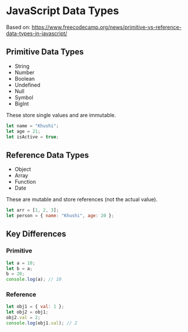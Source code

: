 # JavaScript Data Types

Based on: https://www.freecodecamp.org/news/primitive-vs-reference-data-types-in-javascript/

## Primitive Data Types
- String
- Number
- Boolean
- Undefined
- Null
- Symbol
- BigInt

These store single values and are immutable.

```js
let name = "Khushi";
let age = 21;
let isActive = true;
```

## Reference Data Types
- Object
- Array
- Function
- Date

These are mutable and store references (not the actual value).

```js
let arr = [1, 2, 3];
let person = { name: "Khushi", age: 20 };
```

## Key Differences

### Primitive
```js
let a = 10;
let b = a;
b = 20;
console.log(a); // 10
```

### Reference
```js
let obj1 = { val: 1 };
let obj2 = obj1;
obj2.val = 2;
console.log(obj1.val); // 2
```
